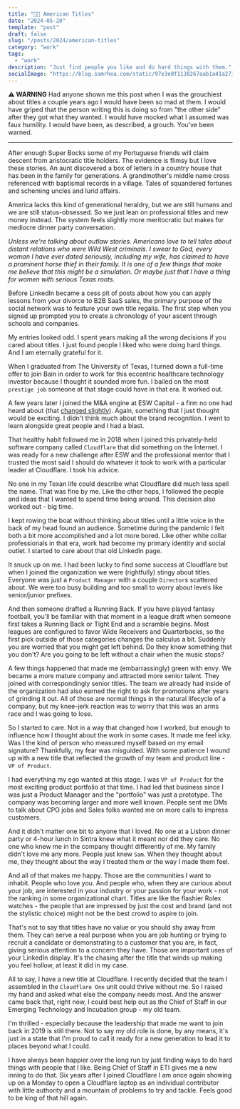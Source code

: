 ```yaml
---
title: "👑🏢 American Titles"
date: "2024-05-20"
template: "post"
draft: false
slug: "/posts/2024/american-titles"
category: "work"
tags:
  - "work"
description: "Just find people you like and do hard things with them."
socialImage: "https://blog.samrhea.com/static/97e3e0f1138267aab1a41a27307af5fb/18ee2/photo.avif"
---
```


**⚠️ WARNING**
Had anyone shown me this post when I was the grouchiest about titles a couple years ago I would have been so mad at them. I would have griped that the person writing this is doing so from "the other side" after they got what they wanted. I would have mocked what I assumed was faux humility. I would have been, as described, a grouch. You've been warned.

---

After enough Super Bocks some of my Portuguese friends will claim descent from aristocratic title holders. The evidence is flimsy but I love these stories. An aunt discovered a box of letters in a country house that has been in the family for generations. A grandmother's middle name cross referenced with baptismal records in a village. Tales of squandered fortunes and scheming uncles and lurid affairs.

America lacks this kind of generational heraldry, but we are still humans and we are still status-obsessed. So we just lean on professional titles and new money instead. The system feels slightly more meritocratic but makes for mediocre dinner party conversation.

_Unless we're talking about outlaw stories. Americans love to tell tales about distant relations who were Wild West criminals. I swear to God, every woman I have ever dated seriously, including my wife, has claimed to have a prominent horse thief in their family. It is one of a few things that make me believe that this might be a simulation. Or maybe just that I have a thing for women with serious Texas roots._

Before LinkedIn became a cess pit of posts about how you can apply lessons from your divorce to B2B SaaS sales, the primary purpose of the social network was to feature your own title regalia. The first step when you signed up prompted you to create a chronology of your ascent through schools and companies.

My entries looked odd. I spent years making all the wrong decisions if you cared about titles. I just found people I liked who were doing hard things. And I am eternally grateful for it.

When I graduated from The University of Texas, I turned down a full-time offer to join Bain in order to work for this eccentric healthcare technology investor because I thought it sounded more fun. I bailed on the most `prestige job` someone at that stage could have in that era. It worked out.

A few years later I joined the M&A engine at ESW Capital - a firm no one had heard about (that [changed slightly](https://www.forbes.com/sites/nathanvardi/2021/04/27/inside-a-remote-work-billionaires-new-plan-to-turn-his-white-collar-workers-into-algorithms/)). Again, something that I just thought would be exciting. I didn't think much about the brand recognition. I went to learn alongside great people and I had a blast.

That healthy habit followed me in 2018 when I joined this privately-held software company called `Cloudflare` that did something on the Internet. I was ready for a new challenge after ESW and the professional mentor that I trusted the most said I should do whatever it took to work with a particular leader at Cloudflare. I took his advice.

No one in my Texan life could describe what Cloudflare did much less spell the name. That was fine by me. Like the other hops, I followed the people and ideas that I wanted to spend time being around. This decision also worked out - big time.

I kept rowing the boat without thinking about titles until a little voice in the back of my head found an audience. Sometime during the pandemic I felt both a bit more accomplished and a lot more bored. Like other white collar professionals in that era, work had become my primary identity and social outlet. I started to care about that old LinkedIn page.

It snuck up on me. I had been lucky to find some success at Cloudflare but when I joined the organization we were (rightfully) stingy about titles. Everyone was just a `Product Manager` with a couple `Director`s scattered about. We were too busy building and too small to worry about levels like senior/junior prefixes.

And then someone drafted a Running Back. If you have played fantasy football, you'll be familiar with that moment in a league draft when someone first takes a Running Back or Tight End and a scramble begins. Most leagues are configured to favor Wide Receivers and Quarterbacks, so the first pick outside of those categories changes the calculus a bit. Suddenly you are worried that you might get left behind. Do they know something that you don't? Are you going to be left without a chair when the music stops?

A few things happened that made me (embarrassingly) green with envy. We became a more mature company and attracted more senior talent. They joined with correspondingly senior titles. The team we already had inside of the organization had also earned the right to ask for promotions after years of grinding it out. All of those are normal things in the natural lifecycle of a company, but my knee-jerk reaction was to worry that this was an arms race and I was going to lose.

So I started to care. Not in a way that changed how I worked, but enough to influence how I thought about the work in some cases. It made me feel icky. Was I the kind of person who measured myself based on my email signature? Thankfully, my fear was misguided. With some patience I wound up with a new title that reflected the growth of my team and product line - `VP of Product`.

I had everything my ego wanted at this stage. I was `VP of Product` for the most exciting product portfolio at that time. I had led that business since I was just a Product Manager and the "portfolio" was just a prototype. The company was becoming larger and more well known. People sent me DMs to talk about CPO jobs and Sales folks wanted me on more calls to impress customers.

And it didn't matter one bit to anyone that I loved. No one at a Lisbon dinner party or 4-hour lunch in Sintra knew what it meant nor did they care. No one who knew me in the company thought differently of me. My family didn't love me any more. People just knew `Sam`. When they thought about me, they thought about the way I treated them or the way I made them feel.

And all of that makes me happy. Those are the communities I want to inhabit. People who love you. And people who, when they are curious about your job, are interested in your industry or your passion for your work - not the ranking in some  organizational chart. Titles are like the flashier Rolex watches - the people that are impressed by just the cost and brand (and not the stylistic choice) might not be the best crowd to aspire to join.

That's not to say that titles have no value or you should shy away from them. They can serve a real purpose when you are job hunting or trying to recruit a candidate or demonstrating to a customer that you are, in fact, giving serious attention to a concern they have. Those are important uses of your LinkedIn display. It's the chasing after the title that winds up making you feel hollow, at least it did in my case.

All to say, I have a new title at Cloudflare. I recently decided that the team I assembled in the `Cloudflare One` unit could thrive without me. So I raised my hand and asked what else the company needs most. And the answer came back that, right now, I could best help out as the Chief of Staff in our Emerging Technology and Incubation group - my old team.

I'm thrilled - especially because the leadership that made me want to join back in 2019 is still there. Not to say my old role is done, by any means, it's just in a state that I'm proud to call it ready for a new generation to lead it to places beyond what I could.

I have always been happier over the long run by just finding ways to do hard things with people that I like. Being Chief of Staff in ETI gives me a new inning to do that. Six years after I joined Cloudflare I am once again showing up on a Monday to open a Cloudflare laptop as an individual contributor with little authority and a mountain of problems to try and tackle. Feels good to be king of that hill again.
